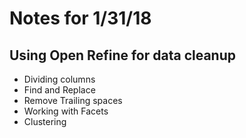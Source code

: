 # Notes for 1/31/18


## Using Open Refine for data cleanup 

* Dividing columns
*  Find and Replace 
* Remove Trailing spaces 
* Working with Facets 
* Clustering
	
